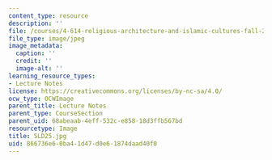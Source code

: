 ```yaml
---
content_type: resource
description: ''
file: /courses/4-614-religious-architecture-and-islamic-cultures-fall-2002/866736e60ba41d47d0e61874daad40f0_SLD25.jpg
file_type: image/jpeg
image_metadata:
  caption: ''
  credit: ''
  image-alt: ''
learning_resource_types:
- Lecture Notes
license: https://creativecommons.org/licenses/by-nc-sa/4.0/
ocw_type: OCWImage
parent_title: Lecture Notes
parent_type: CourseSection
parent_uid: 68abeaab-4eff-532c-e858-18d3ffb567bd
resourcetype: Image
title: SLD25.jpg
uid: 866736e6-0ba4-1d47-d0e6-1874daad40f0
---
```

